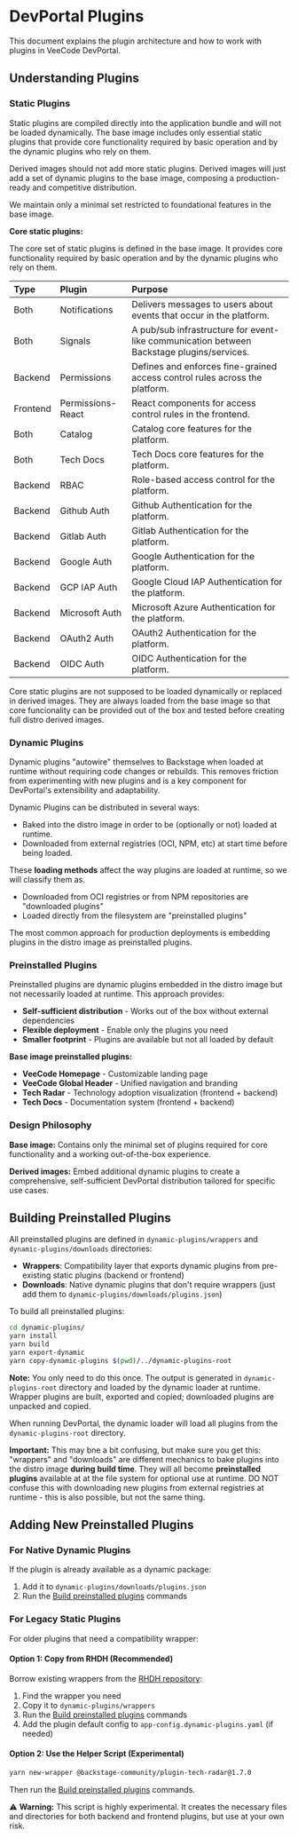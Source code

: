 # DevPortal Plugins

This document explains the plugin architecture and how to work with plugins in VeeCode DevPortal.

## Understanding Plugins

### Static Plugins

Static plugins are compiled directly into the application bundle and will not be loaded dynamically. The base image includes only essential static plugins that provide core functionality required by basic operation and by the dynamic plugins who rely on them.

Derived images should not add more static plugins. Derived images will just add a set of dynamic plugins to the base image, composing a production-ready and competitive distribution.

We maintain only a minimal set restricted to foundational features in the base image.

**Core static plugins:**

The core set of static plugins is defined in the base image. It provides core functionality required by basic operation and by the dynamic plugins who rely on them.

| Type     | Plugin | Purpose |
| :------- | :------| :-------|
| Both     | Notifications | Delivers messages to users about events that occur in the platform. |
| Both     | Signals | A pub/sub infrastructure for event-like communication between Backstage plugins/services. |
| Backend  | Permissions | Defines and enforces fine-grained access control rules across the platform. |
| Frontend | Permissions-React | React components for access control rules in the frontend. |
| Both  | Catalog | Catalog core features for the platform. |
| Both  | Tech Docs | Tech Docs core features for the platform. |
| Backend  | RBAC | Role-based access control for the platform. |
| Backend  | Github Auth | Github Authentication for the platform. |
| Backend  | Gitlab Auth | Gitlab Authentication for the platform. |
| Backend  | Google Auth | Google Authentication for the platform. |
| Backend  | GCP IAP Auth | Google Cloud IAP Authentication for the platform. |
| Backend  | Microsoft Auth | Microsoft Azure Authentication for the platform. |
| Backend  | OAuth2 Auth | OAuth2 Authentication for the platform. |
| Backend  | OIDC Auth | OIDC Authentication for the platform. |

Core static plugins are not supposed to be loaded dynamically or replaced in derived images. They are always loaded from the base image so that core funcionality can be provided out of the box and tested before creating full distro derived images.

### Dynamic Plugins

Dynamic plugins "autowire" themselves to Backstage when loaded at runtime without requiring code changes or rebuilds. This removes friction from experimenting with new plugins and is a key component for DevPortal's extensibility and adaptability.

Dynamic Plugins can be distributed in several ways:

- Baked into the distro image in order to be (optionally or not) loaded at runtime.
- Downloaded from external registries (OCI, NPM, etc) at start time before being loaded.

These **loading methods** affect the way plugins are loaded at runtime, so we will classify them as.

- Downloaded from OCI registries or from NPM repositories are "downloaded plugins"
- Loaded directly from the filesystem are "preinstalled plugins"

The most common approach for production deployments is embedding plugins in the distro image as preinstalled plugins.

### Preinstalled Plugins

Preinstalled plugins are dynamic plugins embedded in the distro image but not necessarily loaded at runtime. This approach provides:

- **Self-sufficient distribution** - Works out of the box without external dependencies
- **Flexible deployment** - Enable only the plugins you need
- **Smaller footprint** - Plugins are available but not all loaded by default

**Base image preinstalled plugins:**

- **VeeCode Homepage** - Customizable landing page
- **VeeCode Global Header** - Unified navigation and branding
- **Tech Radar** - Technology adoption visualization (frontend + backend)
- **Tech Docs** - Documentation system (frontend + backend)

### Design Philosophy

**Base image:** Contains only the minimal set of plugins required for core functionality and a working out-of-the-box experience.

**Derived images:** Embed additional dynamic plugins to create a comprehensive, self-sufficient DevPortal distribution tailored for specific use cases.

## Building Preinstalled Plugins

All preinstalled plugins are defined in `dynamic-plugins/wrappers` and `dynamic-plugins/downloads` directories:

- **Wrappers**: Compatibility layer that exports dynamic plugins from pre-existing static plugins (backend or frontend)
- **Downloads**: Native dynamic plugins that don't require wrappers (just add them to `dynamic-plugins/downloads/plugins.json`)

To build all preinstalled plugins:

```sh
cd dynamic-plugins/
yarn install
yarn build
yarn export-dynamic
yarn copy-dynamic-plugins $(pwd)/../dynamic-plugins-root
```

**Note:** You only need to do this once. The output is generated in `dynamic-plugins-root` directory and loaded by the dynamic loader at runtime. Wrapper plugins are built, exported and copied; downloaded plugins are unpacked and copied.

When running DevPortal, the dynamic loader will load all plugins from the `dynamic-plugins-root` directory.

**Important:** This may bne a bit confusing, but make sure you get this: "wrappers" and "downloads" are different mechanics to bake plugins into the distro image **during build time**. They will all become **preinstalled plugins** available at at the file system for optional use at runtime. DO NOT confuse this with downloading new plugins from external registries at runtime - this is also possible, but not the same thing.

## Adding New Preinstalled Plugins

### For Native Dynamic Plugins

If the plugin is already available as a dynamic package:

1. Add it to `dynamic-plugins/downloads/plugins.json`
2. Run the [Build preinstalled plugins](#building-preinstalled-plugins) commands

### For Legacy Static Plugins

For older plugins that need a compatibility wrapper:

#### Option 1: Copy from RHDH (Recommended)

Borrow existing wrappers from the [RHDH repository](https://github.com/redhat-developer/rhdh/tree/main/dynamic-plugins/wrappers):

1. Find the wrapper you need
2. Copy it to `dynamic-plugins/wrappers`
3. Run the [Build preinstalled plugins](#building-preinstalled-plugins) commands
4. Add the plugin default config to `app-config.dynamic-plugins.yaml` (if needed)

#### Option 2: Use the Helper Script (Experimental)

```sh
yarn new-wrapper @backstage-community/plugin-tech-radar@1.7.0
```

Then run the [Build preinstalled plugins](#building-preinstalled-plugins) commands.

⚠️ **Warning:** This script is highly experimental. It creates the necessary files and directories for both backend and frontend plugins, but use at your own risk.
